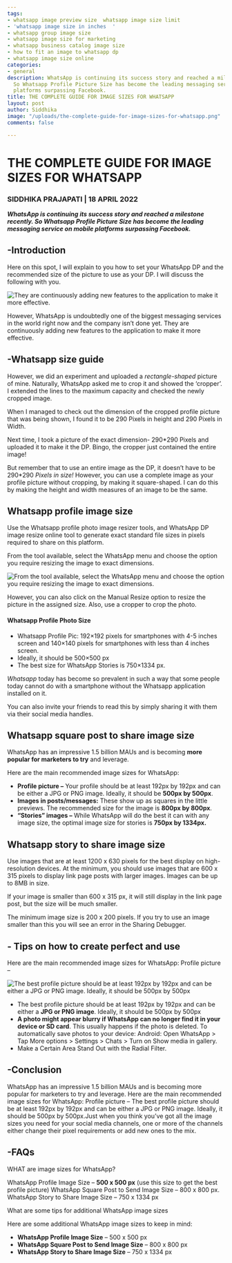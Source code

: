 ```yaml
---
tags:
- whatsapp image preview size  whatsapp image size limit
- 'whatsapp image size in inches  '
- whatsapp group image size
- whatsapp image size for marketing
- whatsapp business catalog image size
- how to fit an image to whatsapp dp
- whatsapp image size online
categories:
- general
description: WhatsApp is continuing its success story and reached a milestone recently.
  So Whatsapp Profile Picture Size has become the leading messaging service on mobile
  platforms surpassing Facebook.
title: THE COMPLETE GUIDE FOR IMAGE SIZES FOR WHATSAPP
layout: post
author: Siddhika
image: "/uploads/the-complete-guide-for-image-sizes-for-whatsapp.png"
comments: false

---
```

# **THE COMPLETE GUIDE FOR IMAGE SIZES FOR WHATSAPP**

### 

### **SIDDHIKA PRAJAPATI | 18 APRIL 2022**

**_WhatsApp is continuing its success story and reached a milestone recently. So Whatsapp Profile Picture Size has become the leading messaging service on mobile platforms surpassing Facebook._**

## **-Introduction**

Here on this spot, I will explain to you how to set your WhatsApp DP and the recommended size of the picture to use as your DP. I will discuss the following with you.

  
![They are continuously adding new features to the application to make it more effective.](/uploads/ds.PNG "WhatsApp ")

However, WhatsApp is undoubtedly one of the biggest messaging services in the world right now and the company isn’t done yet. They are continuously adding new features to the application to make it more effective.

## **-Whatsapp size guide**

However, we did an experiment and uploaded a _rectangle-shaped_ picture of mine. Naturally, WhatsApp asked me to crop it and showed the ‘cropper’. I extended the lines to the maximum capacity and checked the newly cropped image.

When I managed to check out the dimension of the cropped profile picture that was being shown, I found it to be 290 Pixels in height and 290 Pixels in Width.

Next time, I took a picture of the exact dimension- 290*290 Pixels and uploaded it to make it the DP. Bingo, the cropper just contained the entire image!

But remember that to use an entire image as the DP, it doesn’t have to be 290*290 _Pixels in size!_ However, you can use a complete image as your profile picture without cropping, by making it square-shaped. I can do this by making the height and width measures of an image to be the same.

## **Whatsapp profile image size**

Use the Whatsapp profile photo image resizer tools, and WhatsApp DP image resize online tool to generate exact standard file sizes in pixels required to share on this platform.

From the tool available, select the WhatsApp menu and choose the option you require resizing the image to exact dimensions.

![From the tool available, select the WhatsApp menu and choose the option you require resizing the image to exact dimensions.](/uploads/dfd.PNG "Whatsapp profile image size")

However, you can also click on the Manual Resize option to resize the picture in the assigned size. Also, use a cropper to crop the photo.

#### **Whatsapp Profile Photo Size**

* Whatsapp Profile Pic: 192×192 pixels for smartphones with 4-5 inches screen and 140×140 pixels for smartphones with less than 4 inches screen.
* Ideally, it should be 500×500 px
* The best size for WhatsApp Stories is 750×1334 px.

_Whatsapp_ today has become so prevalent in such a way that some people today cannot do with a smartphone without the Whatsapp application installed on it.

You can also invite your friends to read this by simply sharing it with them via their social media handles.

## **Whatsapp square post to share image size**

WhatsApp has an impressive 1.5 billion MAUs and is becoming **more popular for marketers to try** and leverage.

Here are the main recommended image sizes for WhatsApp:

* **Profile picture –** Your profile should be at least 192px by 192px and can be either a JPG or PNG image. Ideally, it should be **500px by 500px**.
* **Images in posts/messages:** These show up as squares in the little previews. The recommended size for the image is **800px by 800px**.
* **“Stories” images –** While WhatsApp will do the best it can with any image size, the optimal image size for stories is **750px by 1334px.**

## **Whatsapp story to share image size**

Use images that are at least 1200 x 630 pixels for the best display on high-resolution devices. At the minimum, you should use images that are 600 x 315 pixels to display link page posts with larger images. Images can be up to 8MB in size.

If your image is smaller than 600 x 315 px, it will still display in the link page post, but the size will be much smaller.

The minimum image size is 200 x 200 pixels. If you try to use an image smaller than this you will see an error in the Sharing Debugger.

## **- Tips on how to create perfect and use**

Here are the main recommended image sizes for WhatsApp: Profile picture –

![The best profile picture should be at least 192px by 192px and can be either a JPG or PNG image. Ideally, it should be 500px by 500px](/uploads/vdv.PNG "Tips on how to create perfect and use")

* The best profile picture should be at least 192px by 192px and can be either a **JPG or PNG image**. Ideally, it should be 500px by 500px
* **A photo might appear blurry if WhatsApp can no longer find it in your device or SD card**. This usually happens if the photo is deleted. To automatically save photos to your device: Android: Open WhatsApp > Tap More options > Settings > Chats > Turn on Show media in gallery.
* Make a Certain Area Stand Out with the Radial Filter.

## **-Conclusion**

WhatsApp has an impressive 1.5 billion MAUs and is becoming more popular for marketers to try and leverage. Here are the main recommended image sizes for WhatsApp: Profile picture – The best profile picture should be at least 192px by 192px and can be either a JPG or PNG image. Ideally, it should be 500px by 500px.Just when you think you’ve got all the image sizes you need for your social media channels, one or more of the channels either change their pixel requirements or add new ones to the mix.

## **-FAQs**

WHAT are image sizes for WhatsApp?

WhatsApp Profile Image Size – **500 x 500 px** (use this size to get the best profile picture) WhatsApp Square Post to Send Image Size – 800 x 800 px. WhatsApp Story to Share Image Size – 750 x 1334 px

What are some tips for additional WhatsApp image sizes

Here are some additional WhatsApp image sizes to keep in mind:

* **WhatsApp Profile Image Size** – 500 x 500 px
* **WhatsApp Square Post to Send Image Size** – 800 x 800 px
* **WhatsApp Story to Share Image Size** – 750 x 1334 px